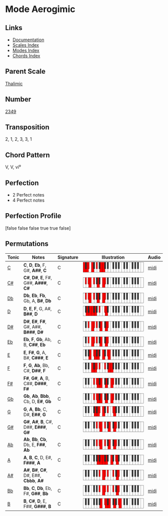 # Mode Aerogimic

## Links

- [Documentation](README.md)
- [Scales Index](Scales.md)
- [Modes Index](Modes.md)
- [Chords Index](Chords.md)

## Parent Scale

[Thalimic](ScaleThalimic.md)

## Number

[2349](https://ianring.com/musictheory/scales/2349)

## Transposition

2, 1, 2, 3, 3, 1

## Chord Pattern

V, V, vi⁰

## Perfection

- 2 Perfect notes
- 4 Perfect notes

## Perfection Profile

[false false false true true false]

## Permutations

| Tonic | Notes | Signature | Illustration | Audio |
|-------|-------|-----------|--------------|-------|
| [C](ModeCNaturalAerogimic.md) | **C**, **D**, **Eb**, F, G#, **A##**, **C** | C | ![CNaturalAerogimic](ModeCNaturalAerogimic.png) | [midi](https://github.com/edipermadi/music/blob/main/docs/ModeCNaturalAerogimic.mid?raw=true) |
| [C#](ModeCSharpAerogimic.md) | **C#**, **D#**, **E**, F#, G##, **A###**, **C#** | C | ![CSharpAerogimic](ModeCSharpAerogimic.png) | [midi](https://github.com/edipermadi/music/blob/main/docs/ModeCSharpAerogimic.mid?raw=true) |
| [Db](ModeDFlatAerogimic.md) | **Db**, **Eb**, **Fb**, Gb, A, **B#**, **Db** | C | ![DFlatAerogimic](ModeDFlatAerogimic.png) | [midi](https://github.com/edipermadi/music/blob/main/docs/ModeDFlatAerogimic.mid?raw=true) |
| [D](ModeDNaturalAerogimic.md) | **D**, **E**, **F**, G, A#, **B##**, **D** | C | ![DNaturalAerogimic](ModeDNaturalAerogimic.png) | [midi](https://github.com/edipermadi/music/blob/main/docs/ModeDNaturalAerogimic.mid?raw=true) |
| [D#](ModeDSharpAerogimic.md) | **D#**, **E#**, **F#**, G#, A##, **B###**, **D#** | C | ![DSharpAerogimic](ModeDSharpAerogimic.png) | [midi](https://github.com/edipermadi/music/blob/main/docs/ModeDSharpAerogimic.mid?raw=true) |
| [Eb](ModeEFlatAerogimic.md) | **Eb**, **F**, **Gb**, Ab, B, **C##**, **Eb** | C | ![EFlatAerogimic](ModeEFlatAerogimic.png) | [midi](https://github.com/edipermadi/music/blob/main/docs/ModeEFlatAerogimic.mid?raw=true) |
| [E](ModeENaturalAerogimic.md) | **E**, **F#**, **G**, A, B#, **C###**, **E** | C | ![ENaturalAerogimic](ModeENaturalAerogimic.png) | [midi](https://github.com/edipermadi/music/blob/main/docs/ModeENaturalAerogimic.mid?raw=true) |
| [F](ModeFNaturalAerogimic.md) | **F**, **G**, **Ab**, Bb, C#, **D##**, **F** | C | ![FNaturalAerogimic](ModeFNaturalAerogimic.png) | [midi](https://github.com/edipermadi/music/blob/main/docs/ModeFNaturalAerogimic.mid?raw=true) |
| [F#](ModeFSharpAerogimic.md) | **F#**, **G#**, **A**, B, C##, **D###**, **F#** | C | ![FSharpAerogimic](ModeFSharpAerogimic.png) | [midi](https://github.com/edipermadi/music/blob/main/docs/ModeFSharpAerogimic.mid?raw=true) |
| [Gb](ModeGFlatAerogimic.md) | **Gb**, **Ab**, **Bbb**, Cb, D, **E#**, **Gb** | C | ![GFlatAerogimic](ModeGFlatAerogimic.png) | [midi](https://github.com/edipermadi/music/blob/main/docs/ModeGFlatAerogimic.mid?raw=true) |
| [G](ModeGNaturalAerogimic.md) | **G**, **A**, **Bb**, C, D#, **E##**, **G** | C | ![GNaturalAerogimic](ModeGNaturalAerogimic.png) | [midi](https://github.com/edipermadi/music/blob/main/docs/ModeGNaturalAerogimic.mid?raw=true) |
| [G#](ModeGSharpAerogimic.md) | **G#**, **A#**, **B**, C#, D##, **E###**, **G#** | C | ![GSharpAerogimic](ModeGSharpAerogimic.png) | [midi](https://github.com/edipermadi/music/blob/main/docs/ModeGSharpAerogimic.mid?raw=true) |
| [Ab](ModeAFlatAerogimic.md) | **Ab**, **Bb**, **Cb**, Db, E, **F##**, **Ab** | C | ![AFlatAerogimic](ModeAFlatAerogimic.png) | [midi](https://github.com/edipermadi/music/blob/main/docs/ModeAFlatAerogimic.mid?raw=true) |
| [A](ModeANaturalAerogimic.md) | **A**, **B**, **C**, D, E#, **F###**, **A** | C | ![ANaturalAerogimic](ModeANaturalAerogimic.png) | [midi](https://github.com/edipermadi/music/blob/main/docs/ModeANaturalAerogimic.mid?raw=true) |
| [A#](ModeASharpAerogimic.md) | **A#**, **B#**, **C#**, D#, E##, **Cbbb**, **A#** | C | ![ASharpAerogimic](ModeASharpAerogimic.png) | [midi](https://github.com/edipermadi/music/blob/main/docs/ModeASharpAerogimic.mid?raw=true) |
| [Bb](ModeBFlatAerogimic.md) | **Bb**, **C**, **Db**, Eb, F#, **G##**, **Bb** | C | ![BFlatAerogimic](ModeBFlatAerogimic.png) | [midi](https://github.com/edipermadi/music/blob/main/docs/ModeBFlatAerogimic.mid?raw=true) |
| [B](ModeBNaturalAerogimic.md) | **B**, **C#**, **D**, E, F##, **G###**, **B** | C | ![BNaturalAerogimic](ModeBNaturalAerogimic.png) | [midi](https://github.com/edipermadi/music/blob/main/docs/ModeBNaturalAerogimic.mid?raw=true) |
